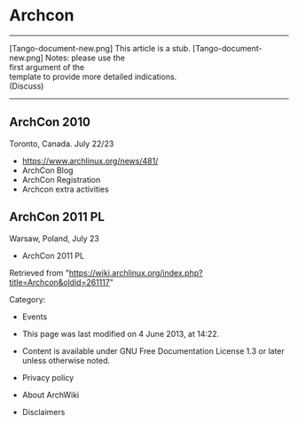 Archcon
=======

  ------------------------ ------------------------ ------------------------
  [Tango-document-new.png] This article is a stub.  [Tango-document-new.png]
                           Notes: please use the    
                           first argument of the    
                           template to provide more 
                           detailed indications.    
                           (Discuss)                
  ------------------------ ------------------------ ------------------------

ArchCon 2010
------------

Toronto, Canada. July 22/23

-   https://www.archlinux.org/news/481/
-   ArchCon Blog
-   ArchCon Registration
-   Archcon extra activities

ArchCon 2011 PL
---------------

Warsaw, Poland, July 23

-   ArchCon 2011 PL

Retrieved from
"https://wiki.archlinux.org/index.php?title=Archcon&oldid=261117"

Category:

-   Events

-   This page was last modified on 4 June 2013, at 14:22.
-   Content is available under GNU Free Documentation License 1.3 or
    later unless otherwise noted.
-   Privacy policy
-   About ArchWiki
-   Disclaimers
